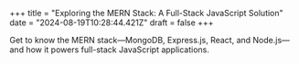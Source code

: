 +++
title = "Exploring the MERN Stack: A Full-Stack JavaScript Solution"
date = "2024-08-19T10:28:44.421Z"
draft = false
+++

  Get to know the MERN stack—MongoDB, Express.js, React, and Node.js—and how it powers full-stack JavaScript applications.
        
